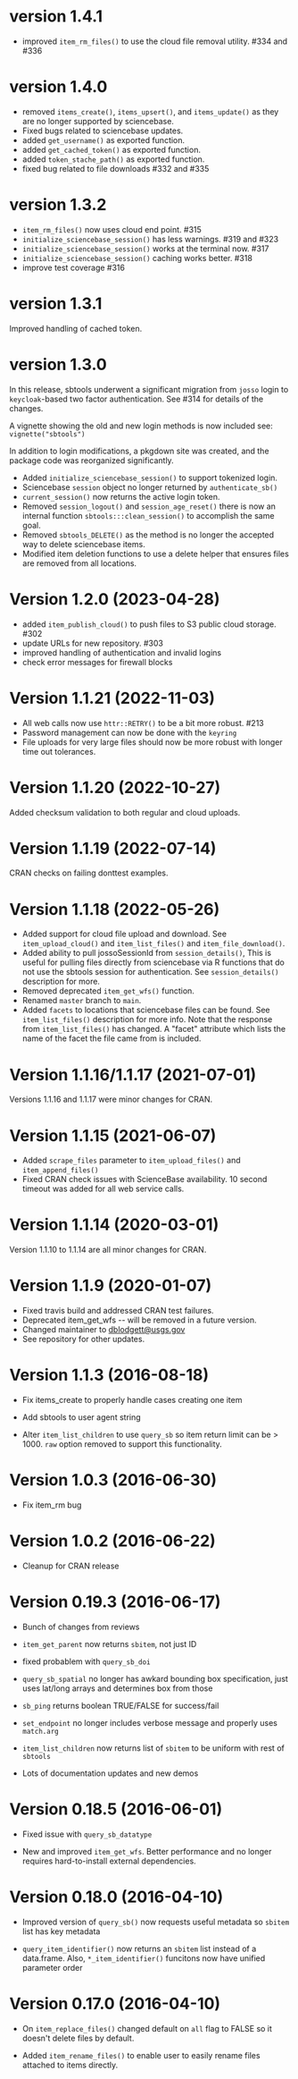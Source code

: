 # version 1.4.1

- improved `item_rm_files()` to use the cloud file removal utility.  #334 and #336

# version 1.4.0

- removed `items_create()`, `items_upsert()`, and `items_update()` as they are no longer supported by sciencebase.
- Fixed bugs related to sciencebase updates.
- added `get_username()` as exported function.
- added `get_cached_token()` as exported function.
- added `token_stache_path()` as exported function.
- fixed bug related to file downloads #332 and #335

# version 1.3.2

- `item_rm_files()` now uses cloud end point. #315
- `initialize_sciencebase_session()` has less warnings. #319 and #323
- `initialize_sciencebase_session()` works at the terminal now. #317
- `initialize_sciencebase_session()` caching works better. #318
- improve test coverage #316

# version 1.3.1

Improved handling of cached token.

# version 1.3.0

In this release, sbtools underwent a significant migration from `josso` login to `keycloak`-based two factor authentication. See #314 for details of the changes.

A vignette showing the old and new login methods is now included see: `vignette("sbtools")`

In addition to login modifications, a pkgdown site was created, and the package code was reorganized significantly. 

- Added `initialize_sciencebase_session()` to support tokenized login.
- Sciencebase `session` object no longer returned by `authenticate_sb()`
- `current_session()` now returns the active login token.
- Removed `session_logout()` and `session_age_reset()` there is now an internal function `sbtools:::clean_session()` to accomplish the same goal.
- Removed `sbtools_DELETE()` as the method is no longer the accepted way to delete sciencebase items.
- Modified item deletion functions to use a delete helper that ensures files are removed from all locations.

# Version 1.2.0 (2023-04-28)

- added `item_publish_cloud()` to push files to S3 public cloud storage. #302
- update URLs for new repository. #303
- improved handling of authentication and invalid logins
- check error messages for firewall blocks

# Version 1.1.21 (2022-11-03)

- All web calls now use `httr::RETRY()` to be a bit more robust. #213
- Password management can now be done with the `keyring`
- File uploads for very large files should now be more robust with longer time out tolerances.

# Version 1.1.20 (2022-10-27)

Added checksum validation to both regular and cloud uploads.

# Version 1.1.19 (2022-07-14)

CRAN checks on failing donttest examples.

# Version 1.1.18 (2022-05-26)

- Added support for cloud file upload and download. See `item_upload_cloud()` and `item_list_files()` and `item_file_download()`. 
- Added ability to pull jossoSessionId from `session_details()`, This is useful for pulling files directly from sciencebase via R functions that do not use the sbtools session for authentication. See `session_details()` description for more.
- Removed deprecated `item_get_wfs()` function.
- Renamed `master` branch to `main`. 
- Added `facets` to locations that sciencebase files can be found. See `item_list_files()` description for more info. Note that the response from
`item_list_files()` has changed. A "facet" attribute which lists the name
of the facet the file came from is included. 

# Version 1.1.16/1.1.17 (2021-07-01)

Versions 1.1.16 and 1.1.17 were minor changes for CRAN.

# Version 1.1.15 (2021-06-07)

* Added `scrape_files` parameter to `item_upload_files()` and `item_append_files()`
* Fixed CRAN check issues with ScienceBase availability. 10 second timeout was added for all web service calls.

# Version 1.1.14 (2020-03-01)

Version 1.1.10 to 1.1.14 are all minor changes for CRAN.

# Version 1.1.9 (2020-01-07)

* Fixed travis build and addressed CRAN test failures.
* Deprecated item_get_wfs -- will be removed in a future version.
* Changed maintainer to dblodgett@usgs.gov
* See repository for other updates.

# Version 1.1.3 (2016-08-18)

* Fix items_create to properly handle cases creating one item

* Add sbtools to user agent string

* Alter `item_list_children` to use `query_sb` so item return limit can be > 1000. 
`raw` option removed to support this functionality.

# Version 1.0.3 (2016-06-30)

* Fix item_rm bug

# Version 1.0.2 (2016-06-22)

* Cleanup for CRAN release

# Version 0.19.3 (2016-06-17)

* Bunch of changes from reviews

* `item_get_parent` now returns `sbitem`, not just ID

* fixed probablem with `query_sb_doi`

* `query_sb_spatial` no longer has awkard bounding box specification, 
just uses lat/long arrays and determines box from those

* `sb_ping` returns boolean TRUE/FALSE for success/fail

* `set_endpoint` no longer includes verbose message and properly uses `match.arg`

* `item_list_children` now returns list of `sbitem` to be uniform with rest of `sbtools`

* Lots of documentation updates and new demos

# Version 0.18.5 (2016-06-01)

* Fixed issue with `query_sb_datatype`

* New and improved `item_get_wfs`. Better performance and 
no longer requires hard-to-install external dependencies.

# Version 0.18.0 (2016-04-10)

* Improved version of `query_sb()` now requests useful metadata so
`sbitem` list has key metadata

* `query_item_identifier()` now returns an `sbitem` list instead of a 
data.frame. Also, `*_item_identifier()` funcitons now have unified 
parameter order


# Version 0.17.0 (2016-04-10)

* On `item_replace_files()` changed default on `all` flag to FALSE
so it doesn't delete files by default.

* Added `item_rename_files()` to enable user to easily 
rename files attached to items directly. 


